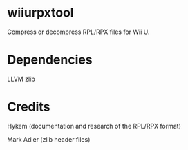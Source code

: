# wiiurpxtool
Compress or decompress RPL/RPX files for Wii U.

# Dependencies
LLVM
zlib

# Credits
Hykem (documentation and research of the RPL/RPX format)

Mark Adler (zlib header files)
